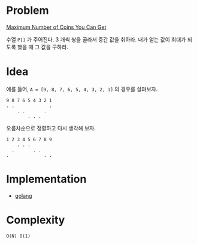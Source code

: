 # Problem

[Maximum Number of Coins You Can Get](https://leetcode.com/problems/maximum-number-of-coins-you-can-get/)

수열 `P[]` 가 주어진다. 3 개씩 쌍을 골라서 중간 값을 취하라.  내가
얻는 값이 최대가 되도록 했을 때 그 값을 구하라.

# Idea

예를 들어, `A = [9, 8, 7, 6, 5, 4, 3, 2, 1]` 의 경우를 살펴보자.

```
9 8 7 6 5 4 3 2 1
. .             .
    . .       .
        . . .
```

오름차순으로 정렬하고 다시 생각해 보자.

```
1 2 3 4 5 6 7 8 9
    . . .
  .       . .
.             . .  
```

# Implementation

* [golang](a.go)

# Complexity

```
O(N) O(1)
```
